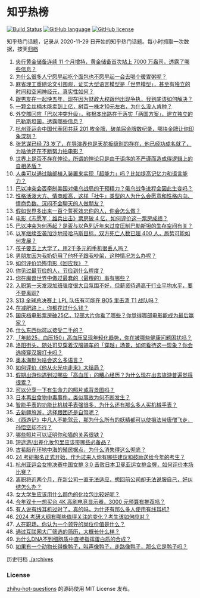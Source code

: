 # 知乎热榜
[![Build Status](https://github.com/ToWeLong/zhihu-hot-questions/workflows/CI/badge.svg)](https://github.com/ToWeLong/zhihu-hot-questions/actions)
[![GitHub language](https://img.shields.io/badge/language-golang-orange.svg)](https://golang.org/)
[![GitHub license](https://img.shields.io/github/license/ToWeLong/zhihu-hot-questions)](https://github.com/ToWeLong/zhihu-hot-questions/blob/main/LICENSE)

知乎热门话题，记录从 2020-11-29 日开始的知乎热门话题。每小时抓取一次数据，按天[归档](./archives)

<!-- BEGIN -->

1. [央行黄金储备连续 11 个月增持，黄金储备首次站上 7000 万盎司，透露了哪些信息？](https://www.zhihu.com/question/625102080)
1. [为什么很多人宁愿早起吃个面包也不愿早起一会去喝个暖胃粥呢？](https://www.zhihu.com/question/622340039)
1. [麻省理工重磅论文引围观，证实大型语言模型是「世界模型」，甚至有独立的时间和空间神经元，真实性如何？](https://www.zhihu.com/question/624959488)
1. [跟男友在一起快五年，现在因为财政大权跟他出现争执，我到底该如何解决？](https://www.zhihu.com/question/624434147)
1. [一颗金丝楠木能卖到上亿，树苗一株才10元左右，为什么没人肯种？](https://www.zhihu.com/question/617358912)
1. [外交部回应「巴以冲突升级」，称根本出路在于落实「两国方案」，建立独立的巴勒斯坦国，透露哪些信息？](https://www.zhihu.com/question/625102612)
1. [杭州亚运会中国代表团共获 201 枚金牌，破单届金牌数纪录，哪块金牌让你印象深刻？](https://www.zhihu.com/question/625027374)
1. [张艺谋已经 73 岁了，在导演界也是天花板级别的存在，他已经功成名就了，为啥他还在不断努力拍电影？](https://www.zhihu.com/question/624711628)
1. [世界上是否不存在悖论，所谓的悖论只是由于语序的不严谨而造成得逻辑上的自相矛盾？](https://www.zhihu.com/question/563509842)
1. [人类可以通过脑部植入装置来实现「超能力」吗？比如提高记忆力和语言能力？](https://www.zhihu.com/question/624973990)
1. [巴以冲突会否牵制美国对俄乌战局的干预精力？俄乌战争进程会因此生变吗？](https://www.zhihu.com/question/625094165)
1. [性格活泼大方、情商超高，这样「社牛」类型的人为什么会愿意和性格内向、情商负数、沉闷不会聊天的人做朋友？](https://www.zhihu.com/question/624435976)
1. [假如世界多出来一百个誓死效忠你的人，你会怎么做？](https://www.zhihu.com/question/464134887)
1. [电影《志愿军：雄兵出击》票房破 4 亿，如何评价这一票房成绩？](https://www.zhihu.com/question/624872305)
1. [巴以冲突为何再起？是否与以色列近年来过度压制巴勒斯坦的生存空间有关？](https://www.zhihu.com/question/625097253)
1. [以军继续空袭加沙地带哈马斯目标，双方死亡人数已超 400 人，局势可能如何发展？](https://www.zhihu.com/question/625082833)
1. [孩子要去上大学了，用2千多元的手机很丢人吗？](https://www.zhihu.com/question/616927172)
1. [男朋友因为我奶奶用了他杯子跟我吵架，这种情况怎么办呢？](https://www.zhihu.com/question/618848739)
1. [如何评价恐怖电影《回应我》？](https://www.zhihu.com/question/621995048)
1. [你见过最节俭的人，节俭到什么程度？](https://www.zhihu.com/question/288636445)
1. [你在魔兽世界中做过最蠢的（最糗的）事有哪些？](https://www.zhihu.com/question/265899862)
1. [入职第一天发现加班强度很大且氛围不好，但薪资待遇高于行业平均水平，要不要离职?](https://www.zhihu.com/question/622558906)
1. [S13 全球总决赛上 LPL 队伍有可能在 BO5 里击溃 T1 战队吗？](https://www.zhihu.com/question/624960918)
1. [在减肥路上，你都花过什么钱？](https://www.zhihu.com/question/620704799)
1. [国庆档电影票房破25亿，12部大片你看了哪些？你觉得哪部电影能成为最后赢家？](https://www.zhihu.com/question/624879720)
1. [什么东西你可以接受二手的？](https://www.zhihu.com/question/385369212)
1. [「年龄25，血压150」高血压呈现年轻化趋势，你在被哪些健康问题困扰吗？](https://www.zhihu.com/question/623104120)
1. [洛阳街头，随处可见穿着汉服骑车的「穿越」场景，如何看待这一现象？你会选择穿汉服打卡吗？](https://www.zhihu.com/question/624965659)
1. [奥本海默为啥会这么多语言？](https://www.zhihu.com/question/619909461)
1. [如何评价《他从火光中走来》大结局？](https://www.zhihu.com/question/624901050)
1. [假期出游你遇到过哪些「高血压」的糟心经历？为什么现在出去旅游普遍觉得很累？](https://www.zhihu.com/question/623126756)
1. [可以分享一下有生命力的照片或背景图吗？](https://www.zhihu.com/question/624607243)
1. [日本再出食物中毒事件，类似事故为何不断发生？](https://www.zhihu.com/question/624862846)
1. [智能手表的功能比机械手表强很多，为什么还有那么多人买机械手表？](https://www.zhihu.com/question/623897949)
1. [去新疆旅游，选择跟团还是自驾呢？](https://www.zhihu.com/question/622460541)
1. [《西游记》中凡人不能驾云，那为什么所有的妖精都可以使摄法带唐僧飞走，孙悟空却不行？](https://www.zhihu.com/question/305264438)
1. [哪些照片可以证明你和猫的关系很铁？](https://www.zhihu.com/question/618851076)
1. [短途游/出差化妆包里应该带哪些必备品？](https://www.zhihu.com/question/622787640)
1. [古希腊在环地中海的殖民据点，为什么消失得这么彻底？](https://www.zhihu.com/question/624650044)
1. [24 考研报名正式开始，作为过来人你有哪些建议和鼓励送给今年的考生？](https://www.zhihu.com/question/624993331)
1. [杭州亚运会女排决赛中国女排 3:0 击败日本卫冕亚运女排金牌，如何评价本场比赛？](https://www.zhihu.com/question/625019626)
1. [离职将近两个月，在新公司一直无法适应，想回前公司却无法说服自己，好纠结怎么办？](https://www.zhihu.com/question/624651218)
1. [女大学生应该用什么颜色的化妆包比较好呢？](https://www.zhihu.com/question/327002575)
1. [今年双十一想买台 4K 高刷电竞显示器，3000 元预算有推荐吗？](https://www.zhihu.com/question/621674273)
1. [有人说有线耳机过时了，真的吗，为什还有那么多人使用有线耳机?](https://www.zhihu.com/question/622156075)
1. [2024 考研大纲有哪些值得关注的变化？考生该如何应对？](https://www.zhihu.com/question/623303375)
1. [人在职场，你认为一个领导的岗位价值是什么？](https://www.zhihu.com/question/624900794)
1. [通过互联网大厂筛选的简历，大概长什么样？](https://www.zhihu.com/question/622553874)
1. [为什么DNA不到细胞质中直接指挥蛋白质的合成？](https://www.zhihu.com/question/623915566)
1. [如果有一个动物长得像鸭子，叫声像鸭子，走路像鸭子，那么它是鸭子吗？](https://www.zhihu.com/question/487107178)

<!-- END -->

历史归档 [./archives](./archives)


### License
[zhihu-hot-questions](https://github.com/towelong/zhihu-hot-questions) 的源码使用 MIT License 发布。